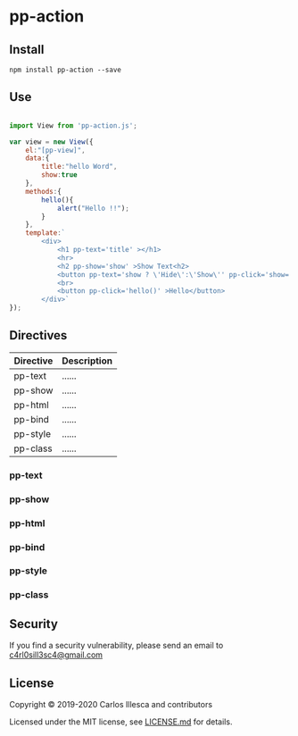 # pp-action

## Install

`npm install pp-action --save`

## Use

```javascript

import View from 'pp-action.js';

var view = new View({
	el:"[pp-view]",
	data:{
		title:"hello Word",
		show:true
	},
	methods:{
		hello(){
			alert("Hello !!");
		}
	},
	template:`
		<div>
			<h1 pp-text='title' ></h1>
			<hr>
			<h2 pp-show='show' >Show Text<h2>
			<button pp-text='show ? \'Hide\':\'Show\'' pp-click='show=!show' ><button>
			<br>
			<button pp-click='hello()' >Hello</button>
		</div>`
});


```

## Directives

| Directive | Description |
| ------ | ------ |
| pp-text | ...... |
| pp-show |......|
| pp-html |......|
| pp-bind |......|
| pp-style|......|
| pp-class|......|

### pp-text
### pp-show
### pp-html
### pp-bind
### pp-style
### pp-class

## Security

If you find a security vulnerability, please send an email to [c4rl0sill3sc4@gmail.com](mailto:c4rl0sill3sc4@gmail.com)

## License

Copyright © 2019-2020 Carlos Illesca and contributors

Licensed under the MIT license, see [LICENSE.md](LICENSE.md) for details.